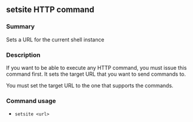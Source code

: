 ## setsite HTTP command

### Summary

Sets a URL for the current shell instance

### Description

If you want to be able to execute any HTTP command, you must issue this command first. It sets the target URL that you want to send commands to.

You must set the target URL to the one that supports the commands.

### Command usage

* `setsite <url>`
